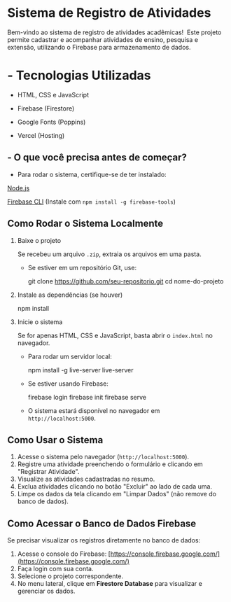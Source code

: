 # Sistema de Registro de Atividades

Bem-vindo ao sistema de registro de atividades acadêmicas!  Este projeto permite cadastrar e acompanhar atividades de ensino, pesquisa e extensão, utilizando o Firebase para armazenamento de dados.

# - Tecnologias Utilizadas

- HTML, CSS e JavaScript

- Firebase (Firestore)

- Google Fonts (Poppins)

- Vercel (Hosting)

## - O que você precisa antes de começar?

- Para rodar o sistema, certifique-se de ter instalado:

[Node.js](https://nodejs.org/)

[Firebase CLI](https://firebase.google.com/docs/cli) (Instale com `npm install -g firebase-tools`)

## Como Rodar o Sistema Localmente

1. Baixe o projeto

   Se recebeu um arquivo `.zip`, extraia os arquivos em uma pasta.

   - Se estiver em um repositório Git, use:
     
     git clone https://github.com/seu-repositorio.git
     cd nome-do-projeto
     

2. Instale as dependências (se houver)

   
   npm install
  

3. Inicie o sistema

   Se for apenas HTML, CSS e JavaScript, basta abrir o `index.html` no navegador.

   - Para rodar um servidor local:
     
     npm install -g live-server
     live-server
   
   - Se estiver usando Firebase:
     
     firebase login
     firebase init
     firebase serve
     
   - O sistema estará disponível no navegador em `http://localhost:5000`.

## Como Usar o Sistema

1. Acesse o sistema pelo navegador (`http://localhost:5000`).
2. Registre uma atividade preenchendo o formulário e clicando em "Registrar Atividade".
3. Visualize as atividades cadastradas no resumo.
4. Exclua atividades clicando no botão "Excluir" ao lado de cada uma.
5. Limpe os dados da tela clicando em "Limpar Dados" (não remove do banco de dados).

## Como Acessar o Banco de Dados Firebase

Se precisar visualizar os registros diretamente no banco de dados:

1. Acesse o console do Firebase: [https://console.firebase.google.com/](https://console.firebase.google.com/)
2. Faça login com sua conta.
3. Selecione o projeto correspondente.
4. No menu lateral, clique em **Firestore Database** para visualizar e gerenciar os dados.

